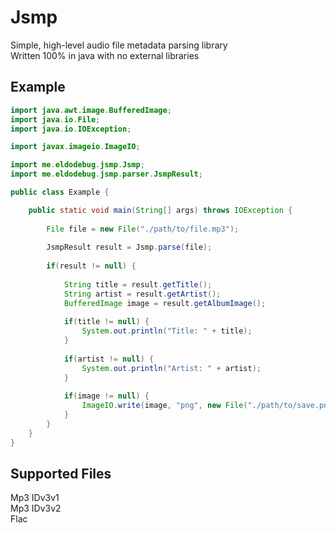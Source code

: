 # Jsmp
Simple, high-level audio file metadata parsing library  
Written 100% in java with no external libraries

## Example

``` java
import java.awt.image.BufferedImage;
import java.io.File;
import java.io.IOException;

import javax.imageio.ImageIO;

import me.eldodebug.jsmp.Jsmp;
import me.eldodebug.jsmp.parser.JsmpResult;

public class Example {

	public static void main(String[] args) throws IOException {
		
		File file = new File("./path/to/file.mp3");
		
		JsmpResult result = Jsmp.parse(file);
		
		if(result != null) {
			
			String title = result.getTitle();
			String artist = result.getArtist();
			BufferedImage image = result.getAlbumImage();
			
			if(title != null) {
				System.out.println("Title: " + title);
			}
			
			if(artist != null) {
				System.out.println("Artist: " + artist);
			}
			
			if(image != null) {
				ImageIO.write(image, "png", new File("./path/to/save.png"));
			}
		}
	}
}
```

## Supported Files
Mp3 IDv3v1  
Mp3 IDv3v2  
Flac
